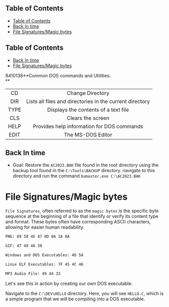 ## Table of Contents

  - [Table of Contents](#Table\of\Contents)
  - [Back In time](#Back\In\time)
- [File Signatures/Magic bytes](#file\signatures/magic\bytes)

## Table of Contents

  - [Back In time](#Back\In\time)
- [File Signatures/Magic bytes](#file\signatures/magic\bytes)

8410138**Common DOS commands and Utilities:  
**

|   |   |
|:-:|:-:|
|CD|Change Directory|
|DIR|Lists all files and directories in the current directory|
|TYPE|Displays the contents of a text file|
|CLS|Clears the screen|
|HELP|Provides help information for DOS commands|
|EDIT|The MS-DOS Editor|

## Back In time
- Goal: Restore the `AC2023.BAK` file found in the root directory using the backup tool found in the `C:\Tools\BACKUP` directory. navigate to this directory and run the command `bumaster.exe C:\AC2023.BAK`

# File Signatures/Magic bytes
`File Signatures`, often referred to as the `magic bytes` is the specific byte sequence at the beginning of a file that identify or verify its content type and format. These bytes often have corresponding ASCII characters, allowing for easier human readability. 




```bash
PNG: 89 50 4E 47 0D 0A 1A 0A

GIF: 47 49 46 38

Windows and DOS Executables: 4D 5A

Linux ELF Executables: 7F 45 4C 46

MP3 Audio File: 49 44 33

```

Let's see this in action by creating our own ﻿DOS executable.

Navigate to the `C:\DEV\HELLO` directory. Here, you will see `HELLO.C`, which is a simple program that we will be compiling into a DOS executable.









